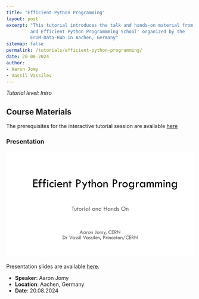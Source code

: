 ```yaml
---
title: "Efficient Python Programming"
layout: post
excerpt: "This tutorial introduces the talk and hands-on material from the 'Fast
         and Efficient Python Programmming School' organized by the
         ErUM-Data-Hub in Aachen, Germany"
sitemap: false
permalink: /tutorials/efficient-python-programming/
date: 20-08-2024
author: 
- Aaron Jomy
- Vassil Vassilev
---
```


*Tutorial level: Intro*

<!-- LANDING PAGE -->

## Course Materials

The prerequisites for the interactive tutorial session are available
[here](https://github.com/aaronj0/efficient-python-tutorials/)

### Presentation

![Presentation Intro Slide](/images/pubpic/AaronJ-Efficient-Python-Programming.png)

Presentation slides are available [here](/assets/presentations/Aaron_J-Efficient-Python-Programming.pdf).

- **Speaker**: Aaron Jomy
- **Location**: Aachen, Germany
- **Date**: 20.08.2024
